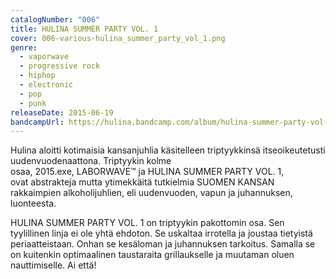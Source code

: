 ```yaml
---
catalogNumber: "006"
title: HULINA SUMMER PARTY VOL. 1
cover: 006-various-hulina_summer_party_vol_1.png
genre:
  - vaporwave
  - progressive rock
  - hiphop
  - electronic
  - pop
  - punk
releaseDate: 2015-06-19
bandcampUrl: https://hulina.bandcamp.com/album/hulina-summer-party-vol-1
---
```

Hulina aloitti kotimaisia kansanjuhlia käsitelleen triptyykkinsä itseoikeutetusti uudenvuodenaattona. Triptyykin kolme osaa, 2015.exe, LABORWAVE™ ja HULINA SUMMER PARTY VOL. 1, ovat abstrakteja mutta ytimekkäitä tutkielmia SUOMEN KANSAN rakkaimpien alkoholijuhlien, eli uudenvuoden, vapun ja juhannuksen, luonteesta.

HULINA SUMMER PARTY VOL. 1 on triptyykin pakottomin osa. Sen tyylillinen linja ei ole yhtä ehdoton. Se uskaltaa irrotella ja joustaa tietyistä periaatteistaan. Onhan se kesäloman ja juhannuksen tarkoitus. Samalla se on kuitenkin optimaalinen taustaraita grillaukselle ja muutaman oluen nauttimiselle. Ai että!